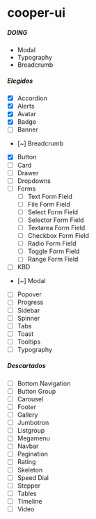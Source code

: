 # cooper-ui

##### DOING
- Modal
- Typography
- Breadcrumb

##### Elegidos
- [x] Accordion
- [x] Alerts
- [x] Avatar
- [x] Badge
- [ ] Banner
- [~] Breadcrumb
- [x] Button
- [ ] Card
- [ ] Drawer
- [ ] Dropdowns
- [ ] Forms
  - [ ] Text Form Field
  - [ ] File Form Field
  - [ ] Select Form Field
  - [ ] Selector Form Field
  - [ ] Textarea Form Field
  - [ ] Checkbox Form Field
  - [ ] Radio Form Field
  - [ ] Toggle Form Field
  - [ ] Range Form Field
- [ ] KBD
- [~] Modal
- [ ] Popover
- [ ] Progress
- [ ] Sidebar
- [ ] Spinner
- [ ] Tabs
- [ ] Toast
- [ ] Tooltips
- [ ] Typography

##### Descartados
- [ ] Bottom Navigation
- [ ] Button Group
- [ ] Carousel
- [ ] Footer
- [ ] Gallery
- [ ] Jumbotron
- [ ] Listgroup
- [ ] Megamenu
- [ ] Navbar
- [ ] Pagination
- [ ] Rating
- [ ] Skeleton
- [ ] Speed Dial
- [ ] Stepper
- [ ] Tables
- [ ] Timeline
- [ ] Video